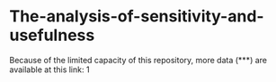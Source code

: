 # The-analysis-of-sensitivity-and-usefulness
Because of the limited capacity of this repository, more data (***) are available at this link: 1
